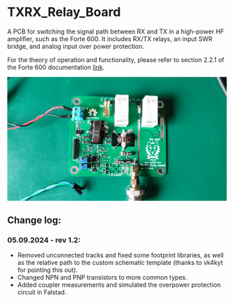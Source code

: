 # TXRX_Relay_Board
A PCB for switching the signal path between RX and TX in a high-power HF amplifier, such as the Forte 600. It includes RX/TX relays, an input SWR bridge, and analog input over power protection.

For the theory of operation and functionality, please refer to section 2.2.1 of the Forte 600 documentation [link](https://github.com/SP6GK/Forte-600-HF-RF-Amplifier/blob/main/Optimization_HF_amplifier_TLT_Forte600Documentation.pdf).

![PCB Image](RX_TXPCB.png)

## Change log:
### 05.09.2024 - rev 1.2:
- Removed unconnected tracks and fixed some footprint libraries, as well as the relative path to the custom schematic template (thanks to vk4kyt for pointing this out).
- Changed NPN and PNP transistors to more common types.
- Added coupler measurements and simulated the overpower protection circuit in Falstad.
